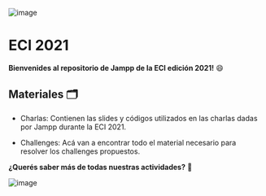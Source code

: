 
![image](https://user-images.githubusercontent.com/83473101/126707780-19a9e468-f5b7-4dc2-8719-ff43081fcc5b.png)

# ECI 2021 

**Bienvenides al repositorio de Jampp de la ECI edición 2021!** 😄

## Materiales 🗂

* Charlas:
Contienen las slides y códigos utilizados en las charlas dadas por Jampp durante la ECI 2021.

* Challenges:
Acá van a encontrar todo el material necesario para resolver los challenges propuestos.


**¿Querés saber más de todas nuestras actividades?** 🤔

![image](https://user-images.githubusercontent.com/83473101/126790599-c4e67c91-ab6c-4705-9640-60ebc54e01e1.png)
